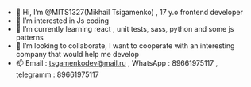 - 👋 Hi, I’m @MITS1327(Mikhail Tsigamenko) , 17 y.o frontend developer
- 👀 I’m interested in Js coding 
- 🌱 I’m currently learning react , unit tests, sass, python and some js patterns
- 💞️ I’m looking to collaborate, I want to cooperate with an interesting company that would help me develop
- 📫 Email : tsgamenkodev@mail.ru , WhatsApp : 89661975117 , telegramm : 89661975117
